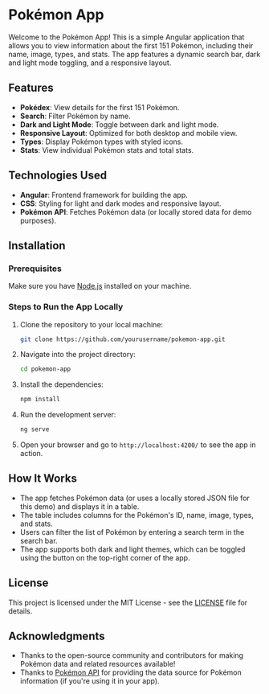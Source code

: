 # Pokémon App

Welcome to the Pokémon App! This is a simple Angular application that allows you to view information about the first 151 Pokémon, including their name, image, types, and stats. The app features a dynamic search bar, dark and light mode toggling, and a responsive layout.

## Features
- **Pokédex**: View details for the first 151 Pokémon.
- **Search**: Filter Pokémon by name.
- **Dark and Light Mode**: Toggle between dark and light mode.
- **Responsive Layout**: Optimized for both desktop and mobile view.
- **Types**: Display Pokémon types with styled icons.
- **Stats**: View individual Pokémon stats and total stats.

## Technologies Used
- **Angular**: Frontend framework for building the app.
- **CSS**: Styling for light and dark modes and responsive layout.
- **Pokémon API**: Fetches Pokémon data (or locally stored data for demo purposes).

## Installation

### Prerequisites
Make sure you have [Node.js](https://nodejs.org/) installed on your machine.

### Steps to Run the App Locally

1. Clone the repository to your local machine:

    ```bash
    git clone https://github.com/yourusername/pokemon-app.git
    ```

2. Navigate into the project directory:

    ```bash
    cd pokemon-app
    ```

3. Install the dependencies:

    ```bash
    npm install
    ```

4. Run the development server:

    ```bash
    ng serve
    ```

5. Open your browser and go to `http://localhost:4200/` to see the app in action.

## How It Works
- The app fetches Pokémon data (or uses a locally stored JSON file for this demo) and displays it in a table.
- The table includes columns for the Pokémon's ID, name, image, types, and stats.
- Users can filter the list of Pokémon by entering a search term in the search bar.
- The app supports both dark and light themes, which can be toggled using the button on the top-right corner of the app.

## License

This project is licensed under the MIT License - see the [LICENSE](LICENSE) file for details.

## Acknowledgments
- Thanks to the open-source community and contributors for making Pokémon data and related resources available!
- Thanks to [Pokémon API](https://pokeapi.co/) for providing the data source for Pokémon information (if you're using it in your app).
